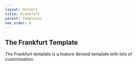 ```yaml
---
layout: default
title: Frankfurt
parent: Templates
nav_order: 4
---
```

## The Frankfurt Template

The Frankfurt template is a feature densed template with lots of customisation. 